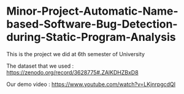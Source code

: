 # Minor-Project-Automatic-Name-based-Software-Bug-Detection-during-Static-Program-Analysis
This is the project we did at 6th semester of University

The dataset that we used : https://zenodo.org/record/3628775#.ZAlKDHZBxD8

Our demo video :  https://www.youtube.com/watch?v=LKjnrpgcdQI

